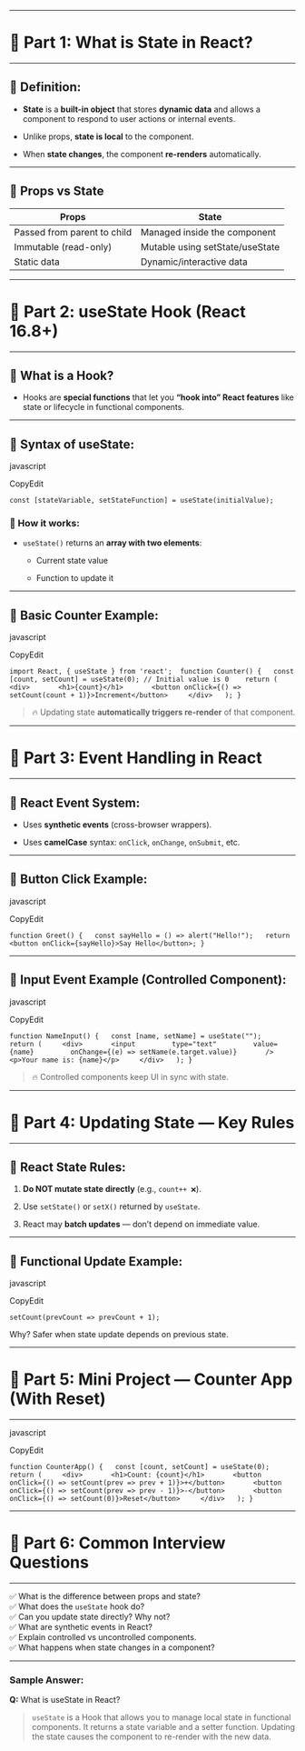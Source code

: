

---

# 🌟 Part 1: What is State in React?

---

## 🚀 Definition:

- **State** is a **built-in object** that stores **dynamic data** and allows a component to respond to user actions or internal events.
    
- Unlike props, **state is local** to the component.
    
- When **state changes**, the component **re-renders** automatically.
    

---

## 🧠 Props vs State

|Props|State|
|---|---|
|Passed from parent to child|Managed inside the component|
|Immutable (read-only)|Mutable using setState/useState|
|Static data|Dynamic/interactive data|

---

# 🌟 Part 2: useState Hook (React 16.8+)

---

## 🚀 What is a Hook?

- Hooks are **special functions** that let you **“hook into” React features** like state or lifecycle in functional components.
    

---

## 🎯 Syntax of useState:

javascript

CopyEdit

`const [stateVariable, setStateFunction] = useState(initialValue);`

### 🔄 How it works:

- `useState()` returns an **array with two elements**:
    
    - Current state value
        
    - Function to update it
        

---

## 🎯 Basic Counter Example:

javascript

CopyEdit

`import React, { useState } from 'react';  function Counter() {   const [count, setCount] = useState(0); // Initial value is 0    return (     <div>       <h1>{count}</h1>       <button onClick={() => setCount(count + 1)}>Increment</button>     </div>   ); }`

> 🔥 Updating state **automatically triggers re-render** of that component.

---

# 🌟 Part 3: Event Handling in React

---

## 🚀 React Event System:

- Uses **synthetic events** (cross-browser wrappers).
    
- Uses **camelCase** syntax: `onClick`, `onChange`, `onSubmit`, etc.
    

---

## 🎯 Button Click Example:

javascript

CopyEdit

`function Greet() {   const sayHello = () => alert("Hello!");   return <button onClick={sayHello}>Say Hello</button>; }`

---

## 🎯 Input Event Example (Controlled Component):

javascript

CopyEdit

`function NameInput() {   const [name, setName] = useState("");    return (     <div>       <input         type="text"         value={name}         onChange={(e) => setName(e.target.value)}       />       <p>Your name is: {name}</p>     </div>   ); }`

> 🔥 Controlled components keep UI in sync with state.

---

# 🌟 Part 4: Updating State — Key Rules

---

## 🔐 React State Rules:

1. **Do NOT mutate state directly** (e.g., `count++ ❌`).
    
2. Use `setState()` or `setX()` returned by `useState`.
    
3. React may **batch updates** — don’t depend on immediate value.
    

---

## 🎯 Functional Update Example:

javascript

CopyEdit

`setCount(prevCount => prevCount + 1);`

Why? Safer when state update depends on previous state.

---

# 🌟 Part 5: Mini Project — Counter App (With Reset)

---

javascript

CopyEdit

`function CounterApp() {   const [count, setCount] = useState(0);    return (     <div>       <h1>Count: {count}</h1>       <button onClick={() => setCount(prev => prev + 1)}>+</button>       <button onClick={() => setCount(prev => prev - 1)}>-</button>       <button onClick={() => setCount(0)}>Reset</button>     </div>   ); }`

---

# 🌟 Part 6: Common Interview Questions

---

✅ What is the difference between props and state?  
✅ What does the `useState` hook do?  
✅ Can you update state directly? Why not?  
✅ What are synthetic events in React?  
✅ Explain controlled vs uncontrolled components.  
✅ What happens when state changes in a component?

---

### Sample Answer:

**Q:** What is useState in React?

> `useState` is a Hook that allows you to manage local state in functional components. It returns a state variable and a setter function. Updating the state causes the component to re-render with the new data.